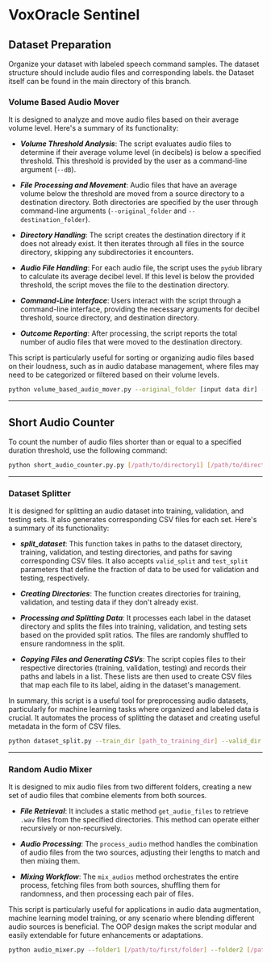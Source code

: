 # VoxOracle Sentinel

## Dataset Preparation

Organize your dataset with labeled speech command samples. The dataset structure should include audio files and corresponding labels. the Dataset itself can be found in the main directory of this branch.

### Volume Based Audio Mover

It is designed to analyze and move audio files based on their average volume level. Here's a summary of its functionality:

- ***Volume Threshold Analysis***: The script evaluates audio files to determine if their average volume level (in decibels) is below a specified threshold. This threshold is provided by the user as a command-line argument (`--dB`).

- ***File Processing and Movement***: Audio files that have an average volume below the threshold are moved from a source directory to a destination directory. Both directories are specified by the user through command-line arguments (`--original_folder` and `--destination_folder`).

- ***Directory Handling***: The script creates the destination directory if it does not already exist. It then iterates through all files in the source directory, skipping any subdirectories it encounters.

- ***Audio File Handling***: For each audio file, the script uses the `pydub` library to calculate its average decibel level. If this level is below the provided threshold, the script moves the file to the destination directory.

- ***Command-Line Interface***: Users interact with the script through a command-line interface, providing the necessary arguments for decibel threshold, source directory, and destination directory.

- ***Outcome Reporting***: After processing, the script reports the total number of audio files that were moved to the destination directory.

This script is particularly useful for sorting or organizing audio files based on their loudness, such as in audio database management, where files may need to be categorized or filtered based on their volume levels.

```bash
python volume_based_audio_mover.py --original_folder [input data dir] --destination_folder [output data dir] --dB[input threshold]
```
---

## Short Audio Counter

To count the number of audio files shorter than or equal to a specified duration threshold, use the following command:
```bash
python short_audio_counter.py.py [/path/to/directory1] [/path/to/directory2] --threshold [input length]
```
---

### Dataset Splitter

It is designed for splitting an audio dataset into training, validation, and testing sets. It also generates corresponding CSV files for each set. Here's a summary of its functionality:

- ***split_dataset***: This function takes in paths to the dataset directory, training, validation, and testing directories, and paths for saving corresponding CSV files. It also accepts `valid_split` and `test_split` parameters that define the fraction of data to be used for validation and testing, respectively.

- ***Creating Directories***: The function creates directories for training, validation, and testing data if they don't already exist.

- ***Processing and Splitting Data***: It processes each label in the dataset directory and splits the files into training, validation, and testing sets based on the provided split ratios. The files are randomly shuffled to ensure randomness in the split.

- ***Copying Files and Generating CSVs***: The script copies files to their respective directories (training, validation, testing) and records their paths and labels in a list. These lists are then used to create CSV files that map each file to its label, aiding in the dataset's management.

In summary, this script is a useful tool for preprocessing audio datasets, particularly for machine learning tasks where organized and labeled data is crucial. It automates the process of splitting the dataset and creating useful metadata in the form of CSV files.

```bash
python dataset_split.py --train_dir [path_to_training_dir] --valid_dir [path_to_validation_dir] --test_dir [path_to_testing_dir] --train_csv [path_to_training_csv] --valid_csv [path_to_validation_csv] --test_csv [path_to_testing_csv] --dataset_dir [path_to_dataset] --valid_split [default value: 0.1] --test_split [default value: 0.1]
```
---

### Random Audio Mixer

It is designed to mix audio files from two different folders, creating a new set of audio files that combine elements from both sources.

- ***File Retrieval***: It includes a static method `get_audio_files` to retrieve `.wav` files from the specified directories. This method can operate either recursively or non-recursively.

- ***Audio Processing***: The `process_audio` method handles the combination of audio files from the two sources, adjusting their lengths to match and then mixing them.

- ***Mixing Workflow***: The `mix_audios` method orchestrates the entire process, fetching files from both sources, shuffling them for randomness, and then processing each pair of files.

This script is particularly useful for applications in audio data augmentation, machine learning model training, or any scenario where blending different audio sources is beneficial. The OOP design makes the script modular and easily extendable for future enhancements or adaptations.

```bash
python audio_mixer.py --folder1 [/path/to/first/folder] --folder2 [/path/to/second/folder] --output_dir [/path/to/output/folder] --sample_rate [default value: 16000]
```
